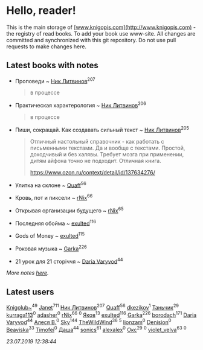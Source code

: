 # Hello, reader!
This is the main storage of [www.knigopis.com](http://www.knigopis.com) - the registry of read books.
To add your book use www-site. All changes are committed and synchronized with this git repository.
Do not use pull requests to make changes here.


## Latest books with notes
* Проповеди ~ [Ник Литвинов](users/241/241974816-vkontakte)<sup>207</sup>
    > в процессе

* Практическая характерология ~ [Ник Литвинов](users/241/241974816-vkontakte)<sup>206</sup>
    > в процессе

* Пиши, сокращай. Как создавать сильный текст ~ [Ник Литвинов](users/241/241974816-vkontakte)<sup>205</sup>
    > Отличный настольный справочник - как работать с письменными текстами. Да и вообще с текстами. Простой, доходчивый и без халявы. Требует мозга при применении, дитям айфона точно не подходит. Отличная книга.
    > 
    > https://www.ozon.ru/context/detail/id/137634276/

* Улитка на склоне ~ [Quaff](users/122/12267158-vkontakte)<sup>56</sup>

* Кровь, пот и пиксели ~ [rNix](users/227/22742452-yandex)<sup>66</sup>

* Открывая организации будущего ~ [rNix](users/227/22742452-yandex)<sup>65</sup>

* Последняя обойма ~ [exulted](users/100/100599204551896265722-google)<sup>116</sup>

* Gods of Money ~ [exulted](users/100/100599204551896265722-google)<sup>115</sup>

* Роковая музыка ~ [Garka](users/115/115753719718250012620-google)<sup>226</sup>

* 21 урок для 21 сторіччя ~ [Daria Varyvod](users/829/829893410524253-facebook)<sup>44</sup>


_More notes [here](latest_books_with_notes.md)._


## Latest users
[Knigolub~](users/111/111878597279669641685-google)<sup>49</sup> 
[Janet](users/108/108113656204404967440-google)<sup>711</sup> 
[Ник Литвинов](users/241/241974816-vkontakte)<sup>207</sup> 
[Quaff](users/122/12267158-vkontakte)<sup>56</sup> 
[dkezikov](users/665/665843812-yandex)<sup>1</sup> 
[Таньчик](users/209/2096581563762610-facebook)<sup>29</sup> 
[kurraga113](users/362/362572912-vkontakte)<sup>0</sup> 
[adasher](users/329/329912611-yandex)<sup>0</sup> 
[rNix](users/227/22742452-yandex)<sup>66</sup> 
[](users/413/413911429-vkontakte)<sup>0</sup> 
[Яков](users/117/117277044284589498872-google)<sup>13</sup> 
[exulted](users/100/100599204551896265722-google)<sup>116</sup> 
[Garka](users/115/115753719718250012620-google)<sup>226</sup> 
[borodach](users/157/15706320-vkontakte)<sup>171</sup> 
[Daria Varyvod](users/829/829893410524253-facebook)<sup>44</sup> 
[Алеся В.](users/106/106887989031244091582-googleplus)<sup>0</sup> 
[Sky](users/118/118049897850017649660-google)<sup>144</sup> 
[TheWildWind](users/262/262062207519652-facebook)<sup>36</sup> 
[](users/110/110931306939441771638-google)<sup>5</sup> 
[lionzam](users/288/28874284-vkontakte)<sup>0</sup> 
[Denision](users/105/105187106410967287777-google)<sup>0</sup> 
[Beaviska](users/102/10202544960024508-facebook)<sup>33</sup> 
[Timofei](users/110/110891576791282096366-google)<sup>0</sup> 
[Даша](users/334/334696193054530347-mailru)<sup>44</sup> 
[sonics](users/588/5880221-vkontakte)<sup>61</sup> 
[alexalex](users/358/358903447-vkontakte)<sup>0</sup> 
[Окс](users/102/102536471289425216982-google)<sup>29</sup> 
[](users/156/156698528-vkontakte)<sup>0</sup> 
[violet_velva](users/116/116961712580551399099-google)<sup>63</sup> 
[](users/771/7717146768350199452-mailru)<sup>0</sup> 


_23.07.2019 12:38:44_
